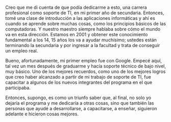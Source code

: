 Creo que me di cuenta de que podía dedicarme a esto, una carrera profesional como soporte de TI, en mi primer año de secundaria.
Entonces, tomé una clase de introducción a las aplicaciones informáticas y ahí es cuando se aprende sobre muchas cosas, como los principios básicos de las computadoras. Y nuestro maestro siempre hablaba sobre cómo el mundo va en esta dirección. Estamos en 2001 y obtener este conocimiento fundamental a los 14, 15 años los va a ayudar muchísimo; ustedes están terminando la secundaria y por ingresar a la facultad y trata de conseguir un empleo real.

Bueno, afortunadamente, mi primer empleo fue con Google. Empecé aquí, tal vez un mes después de graduarme y hacía soporte técnico de bajo nivel, muy básico. Uno de los mejores recuerdos, como uno de los mejores logros que creo haber alcanzado a partir de mi trabajo de soporte de TI, fue capacitar a algunos de los nuevos integrantes del programa en el que participaba.

Entonces, supongo, es como un triunfo saber que, al final, no solo yo dejaría el programa y me dedicaría a otras cosas, sino que también las personas que ayudé a desarrollarse, a capacitarse, a enseñar, siguieron adelante e hicieron cosas mejores.

